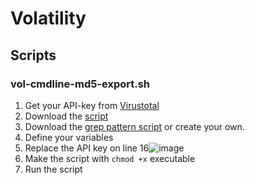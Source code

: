 # Volatility
## Scripts
### vol-cmdline-md5-export.sh
1. Get your API-key from [Virustotal](https://www.virustotal.com/gui/my-apikey)
2. Download the [script](https://github.com/fankyorg/IT-Sec/blob/main/Volatility/vol-cmdline-md5-export.sh)
3. Download the [grep pattern script](https://github.com/fankyorg/IT-Sec/blob/main/Volatility/vol-grep-pattern.txt) or create your own.
4. Define your variables
5. Replace the API key on line 16![image](https://user-images.githubusercontent.com/94079862/201490727-dccb58ca-f55a-45ad-aab5-e2aa50aacf06.png)
7. Make the script with `chmod +x` executable 
8. Run the script 
